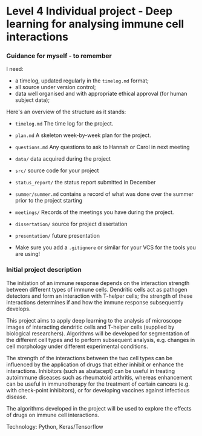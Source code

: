 # Level 4 Individual project - Deep learning for analysing immune cell interactions

### Guidance for myself - to remember

I need:   
* a timelog, updated regularly in the `timelog.md` format;
* all source under version control;
* data well organised and with appropriate ethical approval (for human subject data);

Here's an overview of the structure as it stands:

* `timelog.md` The time log for the project.
* `plan.md` A skeleton week-by-week plan for the project.
* `questions.md` Any questions to ask to Hannah or Carol in next meeting
* `data/` data acquired during the project
* `src/` source code for your project
* `status_report/` the status report submitted in December
* `summer/summer.md` contains a record of what was done over the summer prior to the project starting
* `meetings/` Records of the meetings you have during the project.
* `dissertation/` source for project dissertation
* `presentation/` future presentation

* Make sure you add a `.gitignore` or similar for your VCS for the tools you are using!

### Initial project description

The initiation of an immune response depends on the interaction strength between different types of immune cells. Dendritic cells act as pathogen detectors and form an interaction with T-helper cells; the strength of these interactions determines if and how the immune response subsequently develops.     

This project aims to apply deep learning to the analysis of microscope images of interacting dendritic cells and T-helper cells (supplied by biological researchers). Algorithms will be developed for segmentation of the different cell types and to perform subsequent analysis, e.g. changes in cell morphology under different experimental conditions.     

The strength of the interactions between the two cell types can be influenced by the application of drugs that either inhibit or enhance the interactions. Inhibitors (such as abatacept) can be useful in treating autoimmune diseases such as rheumatoid arthritis, whereas enhancement can be useful in immunotherapy for the treatment of certain cancers (e.g. with check-point inhibitors), or for developing vaccines against infectious disease.     

The algorithms developed in the project will be used to explore the effects of drugs on immune cell interactions.    
      
Technology: Python, Keras/Tensorflow
